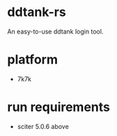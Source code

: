 # ddtank-rs
An easy-to-use ddtank login tool.

# platform
 - 7k7k

# run requirements
 - sciter 5.0.6 above
